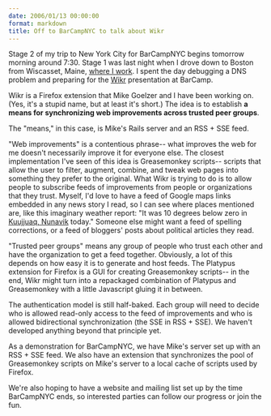 ```yaml
---
date: 2006/01/13 00:00:00
format: markdown
title: Off to BarCampNYC to talk about Wikr
---
```

Stage 2 of my trip to New York City for BarCampNYC begins tomorrow morning around 7:30. Stage 1 was last night when I drove down to Boston from Wiscasset, Maine, <a href="http://chewonki.org">where I work</a>. I spent the day debugging a DNS problem and preparing for the <a href="http://pingswept.org/wikr">Wikr</a> presentation at BarCamp.

Wikr is a Firefox extension that Mike Goelzer and I have been working on. (Yes, it's a stupid name, but at least it's short.) The idea is to establish **a means for synchronizing web improvements across trusted peer groups**.

The "means," in this case, is Mike's Rails server and an RSS + SSE feed.

"Web improvements" is a contentious phrase-- what improves the web for me doesn't necessarily improve it for everyone else. The closest implementation I've seen of this idea is Greasemonkey scripts-- scripts that allow the user to filter, augment, combine, and tweak web pages into something they prefer to the original. What Wikr is trying to do is to allow people to subscribe feeds of improvements from people or organizations that they trust. Myself, I'd love to have a feed of Google maps links embedded in any news story I read, so I can see where places mentioned are, like this imaginary weather report: "It was 10 degrees below zero in <a href="http://maps.google.com/maps?f=q&sll=37.0625,-95.677068&sspn=45.8712,63.28125&hl=en&btnG=Search&ll=58.10691,-68.394699&spn=0.120261,0.247192&t=k">Kuujjuaq, Nunavik</a> today." Someone else might want a feed of spelling corrections, or a feed of bloggers' posts about political articles they read.

"Trusted peer groups" means any group of people who trust each other and have the organization to get a feed together. Obviously, a lot of this depends on how easy it is to generate and host feeds. The Platypus extension for Firefox is a GUI for creating Greasemonkey scripts-- in the end, Wikr might turn into a repackaged combination of Platypus and Greasemonkey with a little Javascript gluing it in between.

The authentication model is still half-baked. Each group will need to decide who is allowed read-only access to the feed of improvements and who is allowed bidirectional synchronization (the SSE in RSS + SSE). We haven't developed anything beyond that principle yet.

As a demonstration for BarCampNYC, we have Mike's server set up with an RSS + SSE feed. We also have an extension that synchronizes the pool of Greasemonkey scripts on Mike's server to a local cache of scripts used by Firefox.

We're also hoping to have a website and mailing list set up by the time BarCampNYC ends, so interested parties can follow our progress or join the fun.
